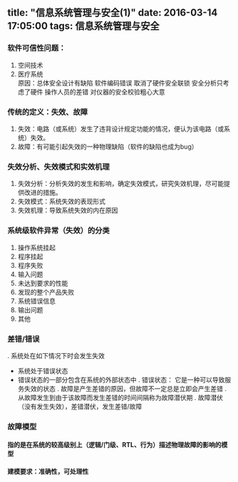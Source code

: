 title: "信息系统管理与安全(1)"
date: 2016-03-14 17:05:00
tags: 信息系统管理与安全
---

### 软件可信性问题：
 1. 空间技术
 2. 医疗系统   
	原因：总体安全设计有缺陷
           软件编码错误
	   取消了硬件安全联锁
	   安全分析只考虑了硬件
	   操作人员的差错
	   对仪器的安全校验粗心大意   

### 传统的定义：失效、故障   
 1. 失效：电路（或系统）发生了违背设计规定功能的情况，便认为该电路（或系统）失效。   
 2. 故障：有可能引起失效的一种物理缺陷（软件的缺陷也成为bug）   

### 失效分析、失效模式和实效机理   

 1. 失效分析：分析失效的发生和影响，确定失效模式，研究失效机理，尽可能提供改进的措施。
 2. 失效模式：系统失效的表现形式
 3. 失效机理：导致系统失效的内在原因   

### 系统级软件异常（失效）的分类
 1. 操作系统挂起
 2. 程序挂起
 3. 程序失败
 4. 输入问题
 5. 未达到要求的性能
 6. 发现的整个产品失败
 7. 系统错误信息
 8. 输出问题
 9. 其他

### 差错/错误
 . 系统处在如下情况下时会发生失效
   - 系统处于错误状态
   - 错误状态的一部分包含在系统的外部状态中
 . 错误状态： 它是一种可以导致服务失效的状态
 . 故障是产生差错的原因，但故障不一定总是立即会产生差错
 . 从故障发生到由于该故障而发生差错的时间间隔称为故障潜伏期
 . 故障潜伏（没有发生失效），差错潜伏，发生差错/故障

### 故障模型
#### 指的是在系统的较高级别上（逻辑/门级、RTL、行为）描述物理故障的影响的模型
#### 建模要求：准确性，可处理性
